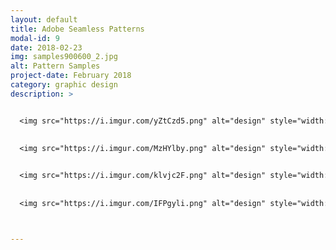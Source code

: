 ```yaml
---
layout: default
title: Adobe Seamless Patterns
modal-id: 9
date: 2018-02-23
img: samples900600_2.jpg
alt: Pattern Samples
project-date: February 2018
category: graphic design
description: >


  <img src="https://i.imgur.com/yZtCzd5.png" alt="design" style="width: 100%;"/>
  
  
  <img src="https://i.imgur.com/MzHYlby.png" alt="design" style="width: 100%;"/>


  <img src="https://i.imgur.com/klvjc2F.png" alt="design" style="width: 100%;"/>
  
  
  <img src="https://i.imgur.com/IFPgyli.png" alt="design" style="width: 100%;"/>



---
```

